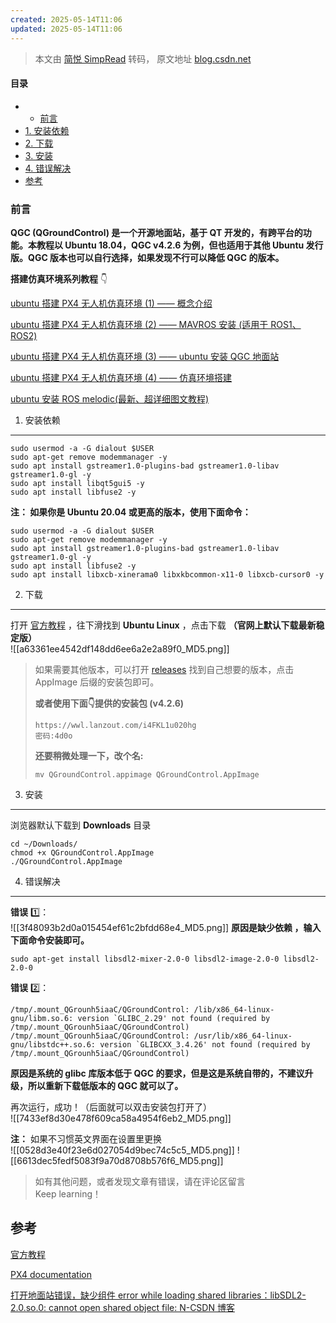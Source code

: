```yaml
---
created: 2025-05-14T11:06
updated: 2025-05-14T11:06
---
```

> 本文由 [简悦 SimpRead](http://ksria.com/simpread/) 转码， 原文地址 [blog.csdn.net](https://blog.csdn.net/weixin_55944949/article/details/130895363?spm=1001.2014.3001.5502)

#### 目录

*   *   [前言](#_1)
*   [1. 安装依赖](#1__18)
*   [2. 下载](#2__37)
*   [3. 安装](#3__55)
*   [4. 错误解决](#4__65)
*   [参考](#_91)

### 前言

**QGC (QGroundControl) 是一个开源地面站，基于 QT 开发的，有跨平台的功能。本教程以 Ubuntu 18.04，QGC v4.2.6 为例，但也适用于其他 Ubuntu 发行版。QGC 版本也可以自行选择，如果发现不行可以降低 QGC 的版本。**

**搭建仿真环境系列教程** 👇

[ubuntu 搭建 PX4 无人机仿真环境 (1) —— 概念介绍](https://blog.csdn.net/weixin_55944949/article/details/130848009?spm=1001.2014.3001.5502)

[ubuntu 搭建 PX4 无人机仿真环境 (2) —— MAVROS 安装 (适用于 ROS1、ROS2)](https://blog.csdn.net/weixin_55944949/article/details/130877689?spm=1001.2014.3001.5502)

[ubuntu 搭建 PX4 无人机仿真环境 (3) —— ubuntu 安装 QGC 地面站](https://blog.csdn.net/weixin_55944949/article/details/130895363?spm=1001.2014.3001.5502)

[ubuntu 搭建 PX4 无人机仿真环境 (4) —— 仿真环境搭建](https://blog.csdn.net/weixin_55944949/article/details/130895608?spm=1001.2014.3001.5501)

[ubuntu 安装 ROS melodic(最新、超详细图文教程)](https://blog.csdn.net/weixin_55944949/article/details/130468032?spm=1001.2014.3001.5502)

1. 安装依赖
-------

```
sudo usermod -a -G dialout $USER
sudo apt-get remove modemmanager -y
sudo apt install gstreamer1.0-plugins-bad gstreamer1.0-libav gstreamer1.0-gl -y
sudo apt install libqt5gui5 -y
sudo apt install libfuse2 -y

```

**注： 如果你是 Ubuntu 20.04 或更高的版本，使用下面命令：**

```
sudo usermod -a -G dialout $USER
sudo apt-get remove modemmanager -y
sudo apt install gstreamer1.0-plugins-bad gstreamer1.0-libav gstreamer1.0-gl -y
sudo apt install libfuse2 -y
sudo apt install libxcb-xinerama0 libxkbcommon-x11-0 libxcb-cursor0 -y

```

2. 下载
-----

打开 [官方教程](https://docs.qgroundcontrol.com/master/en/qgc-user-guide/getting_started/download_and_install.html) ，往下滑找到 **Ubuntu Linux** ，点击下载 **（官网上默认下载最新稳定版）**  
![[a63361ee4542df148dd6ee6a2e2a89f0_MD5.png]]

> 如果需要其他版本，可以打开 [releases](https://github.com/mavlink/qgroundcontrol/releases/) 找到自己想要的版本，点击 AppImage 后缀的安装包即可。
> 
> **或者使用下面👇提供的安装包 (v4.2.6)**
> 
> ```
> https://wwl.lanzout.com/i4FKL1u020hg
> 密码:4d0o
> 
> ```
> 
> **还要稍微处理一下，改个名:**
> 
> ```
> mv QGroundControl.appimage QGroundControl.AppImage
> 
> ```

3. 安装
-----

浏览器默认下载到 **Downloads** 目录

```
cd ~/Downloads/
chmod +x QGroundControl.AppImage
./QGroundControl.AppImage

```

4. 错误解决
-------

**错误** 1️⃣：  
![[3f48093b2d0a015454ef61c2bfdd68e4_MD5.png]] 
**原因是缺少依赖 ，输入下面命令安装即可。**

```
sudo apt-get install libsdl2-mixer-2.0-0 libsdl2-image-2.0-0 libsdl2-2.0-0

```

**错误** 2️⃣：

```
/tmp/.mount_QGrounh5iaaC/QGroundControl: /lib/x86_64-linux-gnu/libm.so.6: version `GLIBC_2.29' not found (required by /tmp/.mount_QGrounh5iaaC/QGroundControl)
/tmp/.mount_QGrounh5iaaC/QGroundControl: /usr/lib/x86_64-linux-gnu/libstdc++.so.6: version `GLIBCXX_3.4.26' not found (required by /tmp/.mount_QGrounh5iaaC/QGroundControl)

```

**原因是系统的 glibc 库版本低于 QGC 的要求，但是这是系统自带的，不建议升级，所以重新下载低版本的 QGC 就可以了。**

再次运行，成功！（后面就可以双击安装包打开了）  
![[7433ef8d30e478f609ca58a4954f6eb2_MD5.png]]

**注：** 如果不习惯英文界面在设置里更换  
![[0528d3e40f23e6d027054d9bec74c5c5_MD5.png]] 
![[6613dec5fedf5083f9a70d8708b576f6_MD5.png]]

> 如有其他问题，或者发现文章有错误，请在评论区留言  
> Keep learning！

参考
--

[官方教程](https://docs.qgroundcontrol.com/master/en/qgc-user-guide/getting_started/download_and_install.html)

[PX4 documentation](https://docs.px4.io/main/zh/getting_started/px4_basic_concepts.html)

[打开地面站错误，缺少组件 error while loading shared libraries：libSDL2-2.0.so.0: cannot open shared object file: N-CSDN 博客](https://blog.csdn.net/m2301023/article/details/122745716)